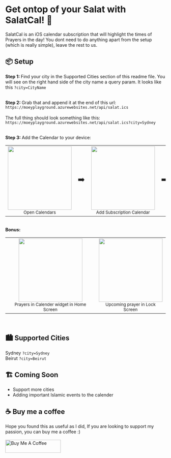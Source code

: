 # Get ontop of your Salat with SalatCal! 📅
SalatCal is an iOS calendar subscription that will highlight the times of Prayers in the day!
You dont need to do anything apart from the setup (which is really simple), leave the rest to us.

## 📦 Setup
<b> Step 1: </b>
Find your city in the Supported Cities section of this readme file. 
You will see on the right hand side of the city name a query param. It looks like this ```?city=CityName``` 
<br>
<br>

<b> Step 2: </b>
Grab that and append it at the end of this url: <br>
```https://moeyplayground.azurewebsites.net/api/salat.ics``` <br> <br>
The full thing should look something like this: <br>
```https://moeyplayground.azurewebsites.net/api/salat.ics?city=Sydney```
<br>
<br>

<b> Step 3: </b>
Add the Calendar to your device: 
<table>
  <tr>
    <td align="center">
      <img src="https://github.com/user-attachments/assets/d4c2237d-c33f-4764-9f66-b748bd465cf9" width="200"/>
      <br><sub>Open Calendars</sub>
    </td>
    <td align="center" style="font-size: 24px;">➡️</td>
    <td align="center">
      <img src="https://github.com/user-attachments/assets/b359c05c-0112-417e-9239-febf44d5c556" width="200"/>
      <br><sub>Add Subscription Calendar</sub>
    </td>
    <td align="center" style="font-size: 24px;">➡️</td>
    <td align="center">
      <img src="https://github.com/user-attachments/assets/9c2fd4f4-8a87-46a0-90a4-4cf3f9e0a908" width="200"/>
      <br><sub>Paste URL from Step 2</sub>
    </td>
    <td align="center" style="font-size: 24px;">➡️</td>
    <td align="center">
      <img src="https://github.com/user-attachments/assets/46efa1ef-91eb-4266-8be2-18941f7a9e56" width="200"/>
      <br><sub>Set Title & Color</sub>
    </td>
  </tr>
</table>
<br>
<b>Bonus:</b>
<table>
  <tr>
    <td align="center">
      <img src="https://github.com/user-attachments/assets/4609d1fb-dec2-443b-9672-04ad134b0816" width="200"/>
      <br><sub>Prayers in Calender widget in Home Screen</sub>
    </td>
    <td align="center">
      <img src="" width="200"/>
      <br><sub>Upcoming prayer in Lock Screen</sub>
    </td>
  </tr>
</table>
<br>

## 🏙️ Supported Cities 
Sydney ```?city=Sydney``` <br>
Beirut ```?city=Beirut``` <br>

## 🏗️ Coming Soon 
<ul>
  <li>Support more cities</li>
  <li>Adding important Islamic events to the calender</li>
</ul>

## ☕ Buy me a coffee 
Hope you found this as useful as I did, If you are looking to support my passion, you can buy me a coffee :) <br> <br>
<a href="https://coff.ee/moeynoworries" target="_blank"><img src="https://cdn.buymeacoffee.com/buttons/default-orange.png" alt="Buy Me A Coffee" height="41" width="174"></a>
